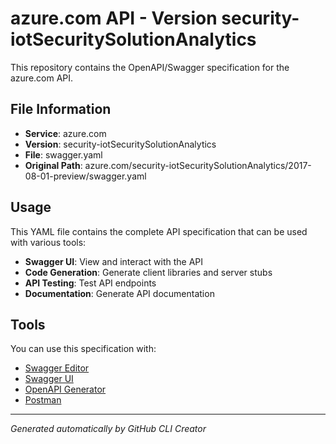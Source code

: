 # azure.com API - Version security-iotSecuritySolutionAnalytics

This repository contains the OpenAPI/Swagger specification for the azure.com API.

## File Information

- **Service**: azure.com
- **Version**: security-iotSecuritySolutionAnalytics
- **File**: swagger.yaml
- **Original Path**: azure.com/security-iotSecuritySolutionAnalytics/2017-08-01-preview/swagger.yaml

## Usage

This YAML file contains the complete API specification that can be used with various tools:

- **Swagger UI**: View and interact with the API
- **Code Generation**: Generate client libraries and server stubs
- **API Testing**: Test API endpoints
- **Documentation**: Generate API documentation

## Tools

You can use this specification with:

- [Swagger Editor](https://editor.swagger.io/)
- [Swagger UI](https://swagger.io/tools/swagger-ui/)
- [OpenAPI Generator](https://openapi-generator.tech/)
- [Postman](https://www.postman.com/)

---

*Generated automatically by GitHub CLI Creator*

